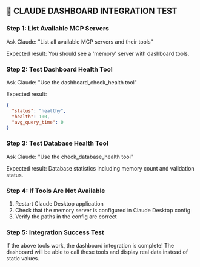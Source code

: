 
## 🧪 CLAUDE DASHBOARD INTEGRATION TEST

### Step 1: List Available MCP Servers
Ask Claude: "List all available MCP servers and their tools"

Expected result: You should see a 'memory' server with dashboard tools.

### Step 2: Test Dashboard Health Tool
Ask Claude: "Use the dashboard_check_health tool"

Expected result:
```json
{
  "status": "healthy",
  "health": 100,
  "avg_query_time": 0
}
```

### Step 3: Test Database Health Tool  
Ask Claude: "Use the check_database_health tool"

Expected result: Database statistics including memory count and validation status.

### Step 4: If Tools Are Not Available
1. Restart Claude Desktop application
2. Check that the memory server is configured in Claude Desktop config
3. Verify the paths in the config are correct

### Step 5: Integration Success Test
If the above tools work, the dashboard integration is complete!
The dashboard will be able to call these tools and display real data instead of static values.
